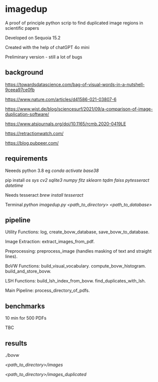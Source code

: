 # imagedup
A proof of principle python scrip to find duplicated image regions in scientific papers

Developed on Sequoia 15.2

Created with the help of chatGPT 4o mini

Preliminary version - still a lot of bugs

## background
https://towardsdatascience.com/bag-of-visual-words-in-a-nutshell-9ceea97ce0fb

https://www.nature.com/articles/d41586-021-03807-6

https://www.wjst.de/blog/sciencesurf/2021/09/a-comparison-of-image-duplication-software/

https://www.atsjournals.org/doi/10.1165/rcmb.2020-0419LE

https://retractionwatch.com/

https://blog.pubpeer.com/

## requirements
Neeeds python 3.8 eg *conda activate base38*

pip install *os sys cv2 sqlite3 numpy fitz sklearn tqdm faiss pytesseract datetime*

Needs tesseract *brew install tesseract*

Terminal *python imagedup.py <path_to_directory> <path_to_database>*

## pipeline
Utility Functions:
log, create_bovw_database, save_bovw_to_database.

Image Extraction:
extract_images_from_pdf.

Preprocessing:
preprocess_image (handles masking of text and straight lines).

BoVW Functions:
build_visual_vocabulary.
compute_bovw_histogram.
build_and_store_bovw.

LSH Functions:
build_lsh_index_from_bovw.
find_duplicates_with_lsh.

Main Pipeline:
process_directory_of_pdfs.

## benchmarks
10 min for 500 PDFs

TBC

## results
*./bovw*

*<path_to_directory>/images*

*<path_to_directory>/images_duplicated*
